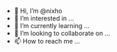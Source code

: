 - 👋 Hi, I’m @nixho
- 👀 I’m interested in ...
- 🌱 I’m currently learning ...
- 💞️ I’m looking to collaborate on ...
- 📫 How to reach me ...

<!---
nixho/nixho is a ✨ special ✨ repository because its `README.md` (this file) appears on your GitHub profile.
You can click the Preview link to take a look at your changes.
--->
